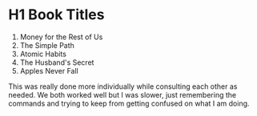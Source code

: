 # H1 Book Titles

1. Money for the Rest of Us
2. The Simple Path
3. Atomic Habits
4. The Husband's Secret
5. Apples Never Fall


This was really done more individually while consulting each other as needed.
We both worked well but I was slower, just remembering the commands and trying to keep from getting confused on what I am doing.
